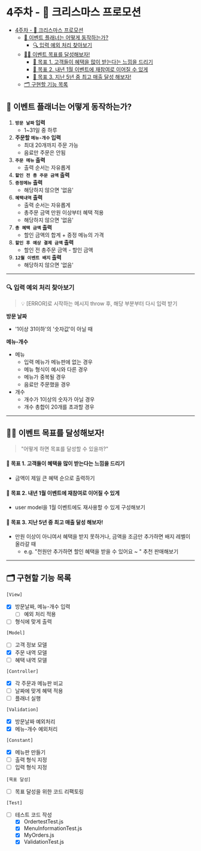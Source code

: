 # 4주차 - 🎁 크리스마스 프로모션

- [4주차 - 🎁 크리스마스 프로모션](#4주차----크리스마스-프로모션)
  - [📆 이벤트 플래너는 어떻게 동작하는가?](#-이벤트-플래너는-어떻게-동작하는가)
    - [🔍 입력 예외 처리 찾아보기](#-입력-예외-처리-찾아보기)
  - [🧑‍🎄 이벤트 목표를 달성해보자!](#-이벤트-목표를-달성해보자)
    - [🎄 목표 1. 고객들이 혜택을 많이 받는다는 느낌을 드리기](#-목표-1-고객들이-혜택을-많이-받는다는-느낌을-드리기)
    - [🎄 목표 2. 내년 1월 이벤트에 재참여로 이어질 수 있게](#-목표-2-내년-1월-이벤트에-재참여로-이어질-수-있게)
    - [🎄 목표 3. 지난 5년 중 최고 매출 달성 해보자!](#-목표-3-지난-5년-중-최고-매출-달성-해보자)
  - [🗂️ 구현할 기능 목록](#️-구현할-기능-목록)

## 📆 이벤트 플래너는 어떻게 동작하는가?

1. **`방문 날짜` 입력**
   - 1~31일 중 하루
2. **주문할 `메뉴-개수` 입력**
   - 최대 20개까지 주문 가능
   - 음료만 주문은 안됨
3. **`주문 메뉴` 출력**
   - 출력 순서는 자유롭게
4. **`할인 전 총 주문 금액` 출력**
5. **`증정메뉴` 출력**
   - 해당하지 않으면 '없음'
6. **`혜택내역` 출력**
   - 출력 순서는 자유롭게
   - 총주문 금액 만원 이상부터 혜택 적용
   - 해당하지 않으면 '없음'
7. **`총 혜택 금액` 출력**
   - 할인 금액의 합계 + 증정 메뉴의 가격
8. **`할인 후 예상 결제 금액` 출력**
   - 할인 전 총주문 금액 - 할인 금액
9. **`12월 이벤트 배지` 출력**
   - 해당하지 않으면 '없음'

---

### 🔍 입력 예외 처리 찾아보기

> 💡 [ERROR]로 시작하는 메시지 throw 후, 해당 부분부터 다시 입력 받기

**방문 날짜**

- '1이상 31이하'의 '숫자값'이 아닐 때

**메뉴-개수**

- 메뉴
  - 입력 메뉴가 메뉴판에 없는 경우
  - 메뉴 형식이 예시와 다른 경우
  - 메뉴가 중복될 경우
  - 음료만 주문했을 경우
- 개수
  - 개수가 1이상의 숫자가 아닐 경우
  - 개수 총합이 20개를 초과할 경우

---

## 🧑‍🎄 이벤트 목표를 달성해보자!

> "어떻게 하면 목표를 달성할 수 있을까?"

#### 🎄 목표 1. 고객들이 혜택을 많이 받는다는 느낌을 드리기

- 금액이 제일 큰 혜택 순으로 출력하기

#### 🎄 목표 2. 내년 1월 이벤트에 재참여로 이어질 수 있게

- user model을 1월 이벤트에도 재사용할 수 있게 구성해보기

#### 🎄 목표 3. 지난 5년 중 최고 매출 달성 해보자!

- 만원 이상이 아니여서 혜택을 받지 못하거나, 금액을 조금만 추가하면 배지 레벨이 올라갈 때
  - e.g. "천원만 추가하면 할인 혜택을 받을 수 있어요 ~ " 추천 판매해보기

---

## 🗂️ 구현할 기능 목록

`[View]`

- [x] 방문날짜, 메뉴-개수 입력
  - [ ] 예외 처리 적용
- [ ] 형식에 맞게 출력

`[Model]`

- [ ] 고객 정보 모델
- [x] 주문 내역 모델
- [ ] 혜택 내역 모델

`[Controller]`

- [x] 각 주문과 메뉴판 비교
- [ ] 날짜에 맞게 혜택 적용
- [ ] 플래너 실행

`[Validation]`

- [x] 방문날짜 예외처리
- [x] 메뉴-개수 예외처리

`[Constant]`

- [x] 메뉴판 만들기
- [ ] 출력 형식 지정
- [ ] 입력 형식 지정

`[목표 달성]`

- [ ] 목표 달성을 위한 코드 리팩토링

`[Test]`

- [ ] 테스트 코드 작성
  - [x] OrdertestTest.js
  - [x] MenuInformationTest.js
  - [x] MyOrders.js
  - [x] ValidationTest.js
